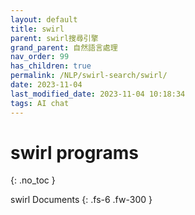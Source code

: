 ```yaml
---
layout: default
title: swirl
parent: swirl搜尋引擎
grand_parent: 自然語言處理
nav_order: 99
has_children: true
permalink: /NLP/swirl-search/swirl/
date: 2023-11-04
last_modified_date: 2023-11-04 10:18:34
tags: AI chat
---
```


# swirl programs

{: .no_toc }

swirl Documents
{: .fs-6 .fw-300 }
